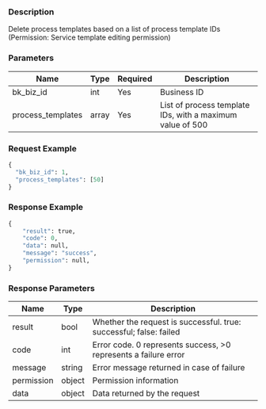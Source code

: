### Description

Delete process templates based on a list of process template IDs (Permission: Service template editing permission)

### Parameters

| Name              | Type  | Required | Description                                               |
|-------------------|-------|----------|-----------------------------------------------------------|
| bk_biz_id         | int   | Yes      | Business ID                                               |
| process_templates | array | Yes      | List of process template IDs, with a maximum value of 500 |

### Request Example

```python
{
  "bk_biz_id": 1,
  "process_templates": [50]
}
```

### Response Example

```python
{
    "result": true,
    "code": 0,
    "data": null,
    "message": "success",
    "permission": null,
}
```

### Response Parameters

| Name       | Type   | Description                                                        |
|------------|--------|--------------------------------------------------------------------|
| result     | bool   | Whether the request is successful. true: successful; false: failed |
| code       | int    | Error code. 0 represents success, >0 represents a failure error    |
| message    | string | Error message returned in case of failure                          |
| permission | object | Permission information                                             |
| data       | object | Data returned by the request                                       |
